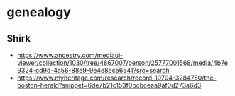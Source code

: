 # genealogy

## Shirk

* https://www.ancestry.com/mediaui-viewer/collection/1030/tree/4867007/person/25777001568/media/4b7e9324-cd9d-4a56-88e9-9e4e8ec56541?src=search
* https://www.myheritage.com/research/record-10704-3284750/the-boston-herald?snippet=6de7b21c153f0bcbceaa9af0d273a6d3